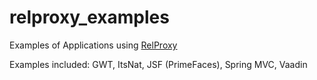# relproxy_examples
Examples of Applications using [RelProxy](https://github.com/jmarranz/relproxy)

Examples included: GWT, ItsNat, JSF (PrimeFaces), Spring MVC, Vaadin
 